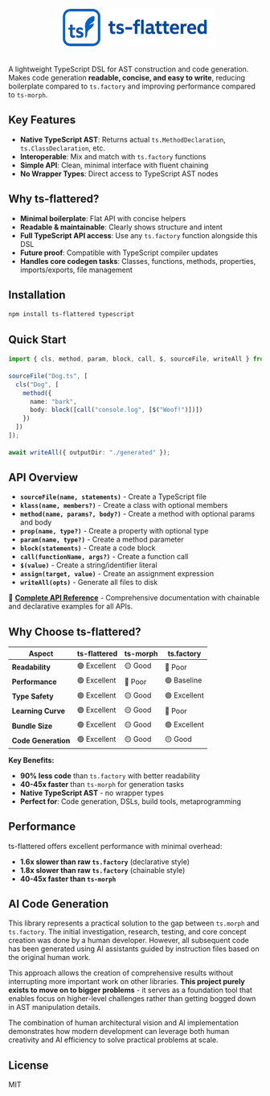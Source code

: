 <center><img src="banner.webp" width="320px"/></center>
<br/>

A lightweight TypeScript DSL for AST construction and code generation. Makes code generation **readable, concise, and easy to write**, reducing boilerplate compared to `ts.factory` and improving performance compared to `ts-morph`.

## Key Features

- **Native TypeScript AST**: Returns actual `ts.MethodDeclaration`, `ts.ClassDeclaration`, etc.
- **Interoperable**: Mix and match with `ts.factory` functions
- **Simple API**: Clean, minimal interface with fluent chaining
- **No Wrapper Types**: Direct access to TypeScript AST nodes

## Why ts-flattered?

- **Minimal boilerplate**: Flat API with concise helpers
- **Readable & maintainable**: Clearly shows structure and intent
- **Full TypeScript API access**: Use any `ts.factory` function alongside this DSL
- **Future proof**: Compatible with TypeScript compiler updates
- **Handles core codegen tasks**: Classes, functions, methods, properties, imports/exports, file management

## Installation

```bash
npm install ts-flattered typescript
```

## Quick Start

```typescript
import { cls, method, param, block, call, $, sourceFile, writeAll } from "ts-flattered";

sourceFile("Dog.ts", [
  cls("Dog", [
    method({
      name: "bark",
      body: block([call("console.log", [$("Woof!")])])
    })
  ])
]);

await writeAll({ outputDir: "./generated" });
```

## API Overview

- **`sourceFile(name, statements)`** - Create a TypeScript file
- **`klass(name, members?)`** - Create a class with optional members
- **`method(name, params?, body?)`** - Create a method with optional params and body
- **`prop(name, type?)`** - Create a property with optional type
- **`param(name, type?)`** - Create a method parameter
- **`block(statements)`** - Create a code block
- **`call(functionName, args?)`** - Create a function call
- **`$(value)`** - Create a string/identifier literal
- **`assign(target, value)`** - Create an assignment expression
- **`writeAll(opts)`** - Generate all files to disk

📖 **[Complete API Reference](API.md)** - Comprehensive documentation with chainable and declarative examples for all APIs.

## Why Choose ts-flattered?

| Aspect | ts-flattered | ts-morph | ts.factory |
|--------|-------------|----------|------------|
| **Readability** | 🟢 Excellent | 🟡 Good | 🔴 Poor |
| **Performance** | 🟢 Excellent | 🔴 Poor | 🟢 Baseline |
| **Type Safety** | 🟢 Excellent | 🟡 Good | 🟢 Excellent |
| **Learning Curve** | 🟢 Excellent | 🟡 Good | 🔴 Poor |
| **Bundle Size** | 🟢 Excellent | 🟡 Good | 🟢 Excellent |
| **Code Generation** | 🟢 Excellent | 🟡 Good | 🟡 Good |

**Key Benefits:**
- **90% less code** than `ts.factory` with better readability
- **40-45x faster** than `ts-morph` for generation tasks
- **Native TypeScript AST** - no wrapper types
- **Perfect for**: Code generation, DSLs, build tools, metaprogramming

## Performance

ts-flattered offers excellent performance with minimal overhead:

- **1.6x slower than raw `ts.factory`** (declarative style)
- **1.8x slower than raw `ts.factory`** (chainable style)
- **40-45x faster than `ts-morph`**

## AI Code Generation

This library represents a practical solution to the gap between `ts.morph` and `ts.factory`. The initial investigation, research, testing, and core concept creation was done by a human developer. However, all subsequent code has been generated using AI assistants guided by instruction files based on the original human work.

This approach allows the creation of comprehensive results without interrupting more important work on other libraries. **This project purely exists to move on to bigger problems** - it serves as a foundation tool that enables focus on higher-level challenges rather than getting bogged down in AST manipulation details.

The combination of human architectural vision and AI implementation demonstrates how modern development can leverage both human creativity and AI efficiency to solve practical problems at scale.

## License

MIT
